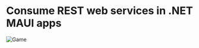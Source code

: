 # Consume REST web services in .NET MAUI apps
![Game](https://github.com/hadisptr/The-Ping-Pong-Game/blob/main/Gambar/Mini-Table-Tennis-Ping-Pong-Game-Table-Tennis-Board-Game-for-Kids-Toy-Tennis-Sport-Game%20(1).jpg)
